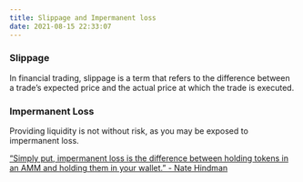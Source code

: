 ```yaml
---
title: Slippage and Impermanent loss
date: 2021-08-15 22:33:07
---
```


### Slippage

In financial trading, slippage is a term that refers to the difference between a trade’s expected price and the actual price at which the trade is executed.

### Impermanent Loss

Providing liquidity is not without risk, as you may be exposed to impermanent loss.

[“Simply put, impermanent loss is the difference between holding tokens in an AMM and holding them in your wallet.” - Nate Hindman](https://blog.bancor.network/beginners-guide-to-getting-rekt-by-impermanent-loss-7c9510cb2f22)